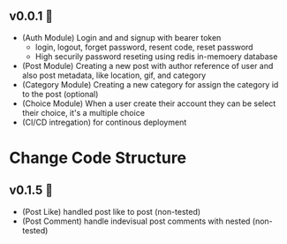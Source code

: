 ## v0.0.1 🎉

- (Auth Module) Login and and signup with bearer token
  - login, logout, forget password, resent code, reset password
  - High securily password reseting using redis in-memoery database
- (Post Module) Creating a new post with author reference of user and also post metadata, like location, gif, and category
- (Category Module) Creating a new category for assign the category id to the post (optional)
- (Choice Module) When a user create their account they can be select their choice, it's a multiple choice
- (CI/CD intregation) for continous deployment

# **Change Code Structure**

## v0.1.5 🎉

- (Post Like) handled post like to post (non-tested)
- (Post Comment) handle indevisual post comments with nested (non-tested)
